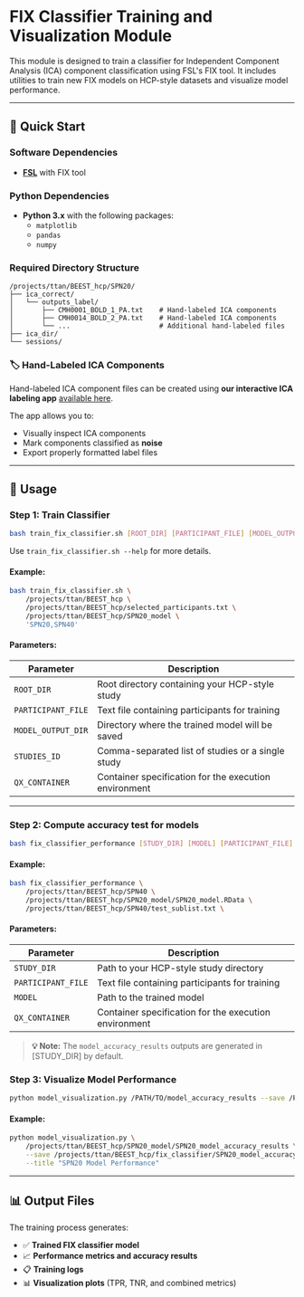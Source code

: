 # FIX Classifier Training and Visualization Module

This module is designed to train a classifier for Independent Component Analysis (ICA) component classification using FSL's FIX tool. It includes utilities to train new FIX models on HCP-style datasets and visualize model performance.

---

## 🚀 Quick Start

### Software Dependencies
- **[FSL](https://fsl.fmrib.ox.ac.uk/fsl/fslwiki/FIX)** with FIX tool

### Python Dependencies
- **Python 3.x** with the following packages:
  - `matplotlib`
  - `pandas` 
  - `numpy`

### Required Directory Structure

```
/projects/ttan/BEEST_hcp/SPN20/
├── ica_correct/
│   └── outputs_label/
│       ├── CMH0001_BOLD_1_PA.txt    # Hand-labeled ICA components
│       ├── CMH0014_BOLD_2_PA.txt    # Hand-labeled ICA components
│       └── ...                      # Additional hand-labeled files
├── ica_dir/
└── sessions/
```

### 🏷️ Hand-Labeled ICA Components

Hand-labeled ICA component files can be created using **our interactive ICA labeling app** [available here](https://github.com/slimnsour/ica-ranker).

The app allows you to:
- Visually inspect ICA components
- Mark components classified as **noise**
- Export properly formatted label files

---

## 📖 Usage

### Step 1: Train Classifier

```bash
bash train_fix_classifier.sh [ROOT_DIR] [PARTICIPANT_FILE] [MODEL_OUTPUT_DIR] [STUDIES_ID] [QX_CONTAINER]
```

Use `train_fix_classifier.sh --help` for more details.

#### Example:
```bash
bash train_fix_classifier.sh \
    /projects/ttan/BEEST_hcp \
    /projects/ttan/BEEST_hcp/selected_participants.txt \
    /projects/ttan/BEEST_hcp/SPN20_model \
    'SPN20,SPN40'
```

#### Parameters:
| Parameter | Description |
|-----------|-------------|
| `ROOT_DIR` | Root directory containing your HCP-style study |
| `PARTICIPANT_FILE` | Text file containing participants for training |
| `MODEL_OUTPUT_DIR` | Directory where the trained model will be saved |
| `STUDIES_ID` | Comma-separated list of studies or a single study |
| `QX_CONTAINER` | Container specification for the execution environment |

---
### Step 2: Compute accuracy test for models
```bash
bash fix_classifier_performance [STUDY_DIR] [MODEL] [PARTICIPANT_FILE] [QX_CONTAINER]
```

#### Example:
```bash
bash fix_classifier_performance \
    /projects/ttan/BEEST_hcp/SPN40 \
    /projects/ttan/BEEST_hcp/SPN20_model/SPN20_model.RData \
    /projects/ttan/BEEST_hcp/SPN40/test_sublist.txt \
```

#### Parameters:
| Parameter | Description |
|-----------|-------------|
| `STUDY_DIR` | Path to your HCP-style study directory |
| `PARTICIPANT_FILE` | Text file containing participants for training |
| `MODEL` | Path to the trained model |
| `QX_CONTAINER` | Container specification for the execution environment |

> **💡 Note:** The `model_accuracy_results` outputs are generated in [STUDY_DIR] by default.

### Step 3: Visualize Model Performance

```bash
python model_visualization.py /PATH/TO/model_accuracy_results --save /PATH/TO/OUTPUT --title "Model Performance"
```

#### Example:
```bash
python model_visualization.py \
    /projects/ttan/BEEST_hcp/SPN20_model/SPN20_model_accuracy_results \
    --save /projects/ttan/BEEST_hcp/fix_classifier/SPN20_model_accuracy.png \
    --title "SPN20 Model Performance"
```

---

## 📊 Output Files

The training process generates:
- ✅ **Trained FIX classifier model**
- 📈 **Performance metrics and accuracy results**
- 📋 **Training logs**
- 📊 **Visualization plots** (TPR, TNR, and combined metrics)